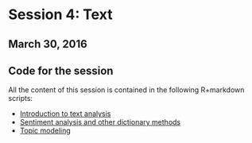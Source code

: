 # Session 4: Text
## March 30, 2016

## Code for the session

All the content of this session is contained in the following R+markdown scripts:

- [Introduction to text analysis](https://cdn.rawgit.com/pablobarbera/icourts-workshop/master/04-text/01-intro.html)
- [Sentiment analysis and other dictionary methods](https://cdn.rawgit.com/pablobarbera/icourts-workshop/master/04-text/02-dictionary-methods.html)
- [Topic modeling](https://cdn.rawgit.com/pablobarbera/icourts-workshop/master/04-text/03-topic-models.html)

